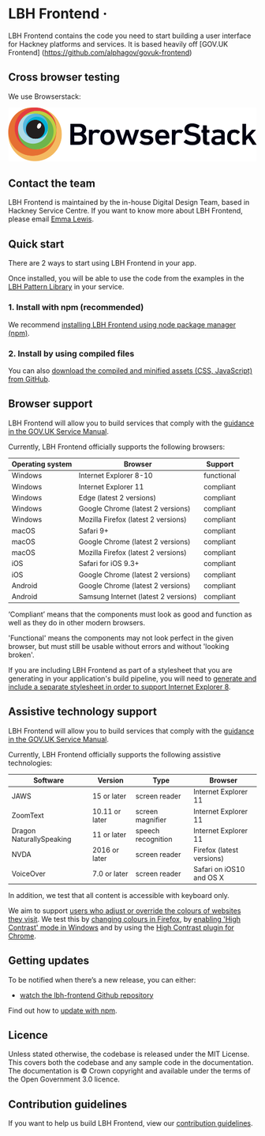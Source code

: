 LBH Frontend ·
=====================

LBH Frontend contains the code you need to start building a user interface
for Hackney platforms and services. It is based heavily off [GOV.UK Frontend] (https://github.com/alphagov/govuk-frontend)

<!-- See live examples of LBH Frontend components, and guidance on when to use
them in your service, in the [LBH Design
System](https://design-system.service.gov.uk/). -->

## Cross browser testing

We use Browserstack: 

![](/browserstack-logo.svg)

## Contact the team

LBH Frontend is maintained by the in-house Digital Design Team, based in Hackney Service Centre. If you want to know more about LBH Frontend, please email [Emma Lewis](mailto:emma.lewis@hackney.gov.uk).

## Quick start

There are 2 ways to start using LBH Frontend in your app.

Once installed, you will be able to use the code from the examples in the
[LBH Pattern Library](https://lbh-frontend.herokuapp.com/)
in your service.

### 1. Install with npm (recommended)

We recommend [installing LBH Frontend using node package manager
(npm)](docs/installation/installing-with-npm.md).

### 2. Install by using compiled files

You can also [download the compiled and minified assets (CSS, JavaScript) from
GitHub](docs/installation/installing-from-dist.md).

## Browser support

LBH Frontend will allow you to build services that comply with the [guidance
in the GOV.UK Service Manual][service-manual-browsers].

Currently, LBH Frontend officially supports the following browsers:

| Operating system | Browser                                | Support     |
|----------------- |----------------------------------------|-------------|
| Windows          | Internet Explorer 8-10                 | functional  |
| Windows          | Internet Explorer 11                   | compliant   |
| Windows          | Edge (latest 2 versions)               | compliant   |
| Windows          | Google Chrome (latest 2 versions)      | compliant   |
| Windows          | Mozilla Firefox (latest 2 versions)    | compliant   |
| macOS            | Safari 9+                              | compliant   |
| macOS            | Google Chrome (latest 2 versions)      | compliant   |
| macOS            | Mozilla Firefox (latest 2 versions)    | compliant   |
| iOS              | Safari for iOS 9.3+                    | compliant   |
| iOS              | Google Chrome (latest 2 versions)      | compliant   |
| Android          | Google Chrome (latest 2 versions)      | compliant   |
| Android          | Samsung Internet (latest 2 versions)   | compliant   |

‘Compliant’ means that the components must look as good and function as well as
they do in other modern browsers.

'Functional' means the components may not look perfect in the given browser, but
must still be usable without errors and without 'looking broken'.

If you are including LBH Frontend as part of a stylesheet that you are
generating in your application's build pipeline, you will need to [generate and
include a separate stylesheet in order to support Internet Explorer
8](docs/installation/supporting-internet-explorer-8.md).

[service-manual-browsers]: https://www.gov.uk/service-manual/technology/designing-for-different-browsers-and-devices#browsers-to-test-in

## Assistive technology support

LBH Frontend will allow you to build services that comply with the [guidance
in the GOV.UK Service Manual][service-manual-assistive-technologies].

Currently, LBH Frontend officially supports the following assistive technologies:

| Software                 | Version        | Type               | Browser                   |
|--------------------------|----------------|--------------------|---------------------------|
| JAWS                     | 15 or later    | screen reader      | Internet Explorer 11      |
| ZoomText                 | 10.11 or later | screen magnifier   | Internet Explorer 11      |
| Dragon NaturallySpeaking | 11 or later    | speech recognition | Internet Explorer 11      |
| NVDA                     | 2016 or later  | screen reader      | Firefox (latest versions) |
| VoiceOver                | 7.0 or later   | screen reader      | Safari on iOS10 and OS X  |

In addition, we test that all content is accessible with keyboard only.

We aim to support [users who adjust or override the colours of websites they visit][how-users-change-colours-on-websites]. We test this by [changing colours in Firefox][changing-colours-in-firefox], by [enabling 'High Contrast' mode in Windows][enabling-high-contrast-mode-in-windows] and by using the [High Contrast plugin for Chrome][high-contrast-plugin-for-chrome].

[service-manual-assistive-technologies]: https://www.gov.uk/service-manual/technology/testing-with-assistive-technologies#what-to-test

[changing-colours-in-firefox]:
https://support.mozilla.org/en-US/kb/change-fonts-and-colors-websites-use

[enabling-high-contrast-mode-in-windows]:
https://support.microsoft.com/en-gb/help/13862/windows-use-high-contrast-mode

[high-contrast-plugin-for-chrome]: https://chrome.google.com/webstore/detail/high-contrast/djcfdncoelnlbldjfhinnjlhdjlikmph?hl=en-US

[how-users-change-colours-on-websites]:
https://accessibility.blog.gov.uk/2017/03/27/how-users-change-colours-on-websites/

## Getting updates

To be notified when there’s a new release, you can either:

- [watch the lbh-frontend Github repository](https://help.github.com/en/articles/watching-and-unwatching-repositories)

Find out how to [update with npm](https://github.com/LBHackney-IT/LBH-frontend/blob/master/docs/installation/updating-with-npm.md).

## Licence

Unless stated otherwise, the codebase is released under the MIT License. This
covers both the codebase and any sample code in the documentation. The
documentation is &copy; Crown copyright and available under the terms of the
Open Government 3.0 licence.

## Contribution guidelines

If you want to help us build LBH Frontend, view our [contribution
guidelines](CONTRIBUTING.md).
